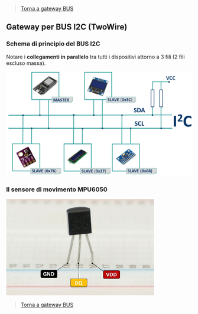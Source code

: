 >[Torna a gateway BUS](gateway.md)

## **Gateway per BUS I2C (TwoWire)**

### **Schema di principio del BUS I2C**

Notare i **collegamenti in parallelo** tra tutti i dispositivi attorno a 3 fili (2 fili escluso massa).

 <img src="I2C-communication-protocol-ESP32.png" alt="alt text" width="600">

### **Il sensore di movimento MPU6050**

<img src="DS18B20-tempeature-sensor-pinout.jpg" alt="alt text" width="400">

>[Torna a gateway BUS](gateway.md)
